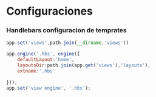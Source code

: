 # Configuraciones

### Handlebars configuracion de temprates

```js
app.set('views',path.join(__dirname,'views'))

app.engine('.hbs', engine({
    defaultLayout:'home',
    layoutsDir:path.join(app.get('views'),'layouts'),
    extname:'.hbs'
    
}));
app.set('view engine', '.hbs');

```
